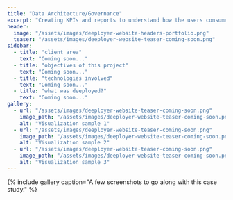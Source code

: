 ```yaml
---
title: "Data Architecture/Governance"
excerpt: "Creating KPIs and reports to understand how the users consume the customers's products, tracking the behaviour as well as the impact on the users goals."
header:
  image: "/assets/images/deeployer-website-headers-portfolio.png"
  teaser: "/assets/images/deeployer-website-teaser-coming-soon.png"
sidebar:
  - title: "client area"
    text: "Coming soon..."
  - title: "objectives of this project"
    text: "Coming soon..."
  - title: "technologies involved"
    text: "Coming soon..."
  - title: "what was deeployed?"
    text: "Coming soon..."
gallery:
  - url: "/assets/images/deeployer-website-teaser-coming-soon.png"
    image_path: "/assets/images/deeployer-website-teaser-coming-soon.png"
    alt: "Visualization sample 1"
  - url: "/assets/images/deeployer-website-teaser-coming-soon.png"
    image_path: "/assets/images/deeployer-website-teaser-coming-soon.png"
    alt: "Visualization sample 2"
  - url: "/assets/images/deeployer-website-teaser-coming-soon.png"
    image_path: "/assets/images/deeployer-website-teaser-coming-soon.png"
    alt: "Visualization sample 3"
---
```


{% include gallery caption="A few screenshots to go along with this case study." %}